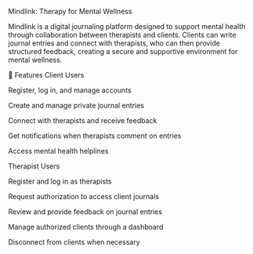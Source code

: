 Mindlink: Therapy for Mental Wellness

Mindlink is a digital journaling platform designed to support mental health through collaboration between therapists and clients.
Clients can write journal entries and connect with therapists, who can then provide structured feedback, creating a secure and supportive environment for mental wellness.

🚀 Features
Client Users

Register, log in, and manage accounts

Create and manage private journal entries

Connect with therapists and receive feedback

Get notifications when therapists comment on entries

Access mental health helplines

Therapist Users

Register and log in as therapists

Request authorization to access client journals

Review and provide feedback on journal entries

Manage authorized clients through a dashboard

Disconnect from clients when necessary
